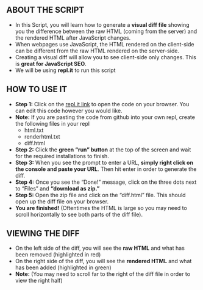 ## ABOUT THE SCRIPT

* In this Script, you will learn how to generate a **visual diff file** showing you the difference between the raw HTML (coming from the server) and the rendered HTML after JavaScript changes. 
* When webpages use JavaScript, the HTML rendered on the client-side can be different from the raw HTML rendered on the server-side. 
* Creating a visual diff will allow you to see client-side only changes. This is **great for JavaScript SEO**.
* We will be using **repl.it** to run this script

## HOW TO USE IT

* **Step 1:** Click on the [repl.it link](https://repl.it/@AnirudhTatavar1/HTML-Diff#main.py) to open the code on your browser. You can edit this code however you would like. 
* **Note:** If you are pasting the code from github into your own repl, create the following files in your repl
  * html.txt
  * renderhtml.txt
  * diff.html
* **Step 2:** Click the **green “run” button** at the top of the screen and wait for the required installations to finish.
* **Step 3:** When you see the prompt to enter a URL, **simply right click on the console and paste your URL**. Then hit enter in order to generate the diff.
* **Step 4:** Once you see the “Done!” message, click on the three dots next to “Files” and **“download as zip.”** 
* **Step 5:** Open the zip file and click on the “diff.html” file. This should open up the diff file on your browser. 
* **You are finished!** (Oftentimes the HTML is large so you may need to scroll horizontally to see both parts of the diff file). 

## VIEWING THE DIFF

* On the left side of the diff, you will see the **raw HTML** and what has been removed (highlighted in red)
* On the right side of the diff, you will see the **rendered HTML** and what has been added (highlighted in green)
* **Note:** (You may need to scroll far to the right of the diff file in order to view the right half)
